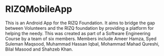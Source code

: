 # RIZQMobileApp
This is an Android App for the RIZQ Foundation. It aims to bridge the gap between Volunteers and the RIZQ foundation by providing a platform for helping the needy. This was created as part of a Software Engineering Course by a team of six members.
Members include Ameer Hamza, Syed Suleman Maqsood, Muhammad Hassan Iqbal, Mohammad Mahad Qureshi, Bilal Masood and Shahzeb Khan.
